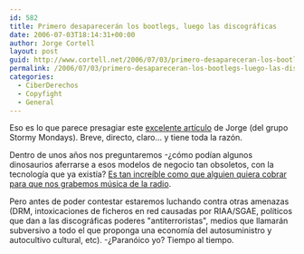 ```yaml
---
id: 582
title: Primero desaparecerán los bootlegs, luego las discográficas
date: 2006-07-03T18:14:31+00:00
author: Jorge Cortell
layout: post
guid: http://www.cortell.net/2006/07/03/primero-desapareceran-los-bootlegs-luego-las-discograficas/
permalink: /2006/07/03/primero-desapareceran-los-bootlegs-luego-las-discograficas/
categories:
  - CiberDerechos
  - Copyfight
  - General
---
```

Eso es lo que parece presagiar este <a title="fin del bootleg" target="_blank" href="http://www.stormymondays.com/rainydays/2006/07/cmo-internet-acab-con-la-piratera.html">excelente artí­culo</a> de Jorge (del grupo Stormy Mondays). Breve, directo, claro... y tiene toda la razón.

Dentro de unos años nos preguntaremos -¿cómo podí­an algunos dinosaurios aferrarse a esos modelos de negocio tan obsoletos, con la tecnologí­a que ya existí­a? <a target="_blank" title="cobrar por grabar d ela radio" href="http://blogs.baquia.com/zumodered/post/2006/06/27/ale-gusta-cancion-suena-la-radio-comprela-ya">Es tan increí­ble como que alguien quiera cobrar para que nos grabemos música de la radio</a>.
  
Pero antes de poder contestar estaremos luchando contra otras amenazas (DRM, intoxicaciones de ficheros en red causadas por RIAA/SGAE, polí­ticos que dan a las discográficas poderes "antiterroristas", medios que llamarán subversivo a todo el que proponga una economí­a del autosuministro y autocultivo cultural, etc). -¿Paranóico yo? Tiempo al tiempo.